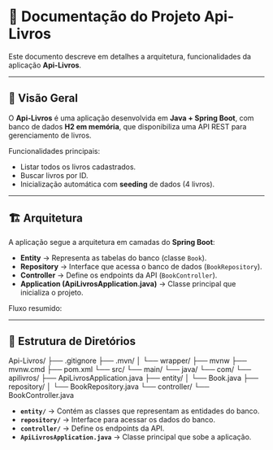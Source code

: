 # 📖 Documentação do Projeto Api-Livros

Este documento descreve em detalhes a arquitetura, funcionalidades da aplicação **Api-Livros**.

---

## 📌 Visão Geral

O **Api-Livros** é uma aplicação desenvolvida em **Java + Spring Boot**, com banco de dados **H2 em memória**, que disponibiliza uma API REST para gerenciamento de livros.  

Funcionalidades principais:
- Listar todos os livros cadastrados.
- Buscar livros por ID.
- Inicialização automática com **seeding** de dados (4 livros).

---

## 🏗️ Arquitetura

A aplicação segue a arquitetura em camadas do **Spring Boot**:

- **Entity** → Representa as tabelas do banco (classe `Book`).
- **Repository** → Interface que acessa o banco de dados (`BookRepository`).
- **Controller** → Define os endpoints da API (`BookController`).
- **Application (ApiLivrosApplication.java)** → Classe principal que inicializa o projeto.

Fluxo resumido:

---

## 📂 Estrutura de Diretórios
Api-Livros/
├── .gitignore
├── .mvn/
│ └── wrapper/
├── mvnw
├── mvnw.cmd
├── pom.xml
└── src/
└── main/
└── java/
└── com/
└── apilivros/
├── ApiLivrosApplication.java
├── entity/
│ └── Book.java
├── repository/
│ └── BookRepository.java
└── controller/
└── BookController.java

- **`entity/`** → Contém as classes que representam as entidades do banco.
- **`repository/`** → Interface para acessar os dados do banco.
- **`controller/`** → Define os endpoints da API.
- **`ApiLivrosApplication.java`** → Classe principal que sobe a aplicação.

